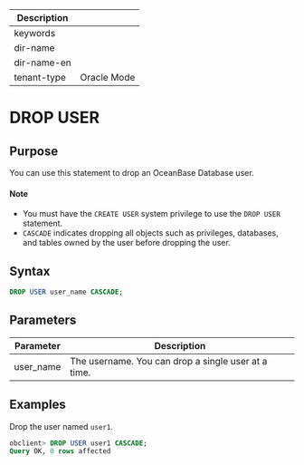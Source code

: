 | Description   |                 |
|---------------|-----------------|
| keywords      |                 |
| dir-name      |                 |
| dir-name-en   |                 |
| tenant-type   | Oracle Mode     |

# DROP USER

## Purpose

You can use this statement to drop an OceanBase Database user.

  <main id="notice" type='explain'>
    <h4>Note</h4>
    <ul>
    <li>You must have the <code>CREATE USER</code> system privilege to use the <code>DROP USER</code> statement. </li>
    <li><code>CASCADE</code> indicates dropping all objects such as privileges, databases, and tables owned by the user before dropping the user. </li>
    </ul>
  </main>

## Syntax

```sql
DROP USER user_name CASCADE;
```

## Parameters

| Parameter | Description |
|-----------|----------------|
| user_name | The username. You can drop a single user at a time.  |

## Examples

Drop the user named `user1`.

```sql
obclient> DROP USER user1 CASCADE;
Query OK, 0 rows affected
```
